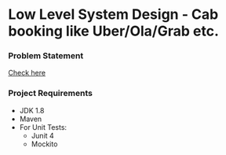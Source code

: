 # Low Level System Design - Cab booking like Uber/Ola/Grab etc.

### Problem Statement
[Check here](problem-statement.md)

### Project Requirements

* JDK 1.8
* Maven
* For Unit Tests:  
  * Junit 4
  * Mockito

